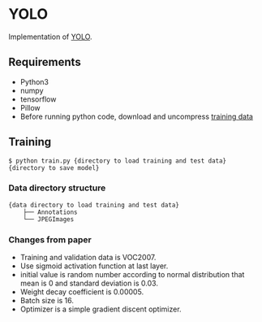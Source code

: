 # YOLO
Implementation of [YOLO](https://arxiv.org/abs/1506.02640).

## Requirements
* Python3
* numpy
* tensorflow
* Pillow
* Before running python code, download and uncompress [training data](http://host.robots.ox.ac.uk/pascal/VOC/voc2007/VOCtrainval_06-Nov-2007.tar)

## Training
```
$ python train.py {directory to load training and test data} {directory to save model}
```

### Data directory structure
```
{data directory to load training and test data}
    ├── Annotations
    └── JPEGImages
```

### Changes from paper
* Training and validation data is VOC2007.
* Use sigmoid activation function at last layer.
* initial value is random number according to normal distribution that mean is 0 and standard deviation is 0.03.
* Weight decay coefficient is 0.00005.
* Batch size is 16.
* Optimizer is a simple gradient discent optimizer.
